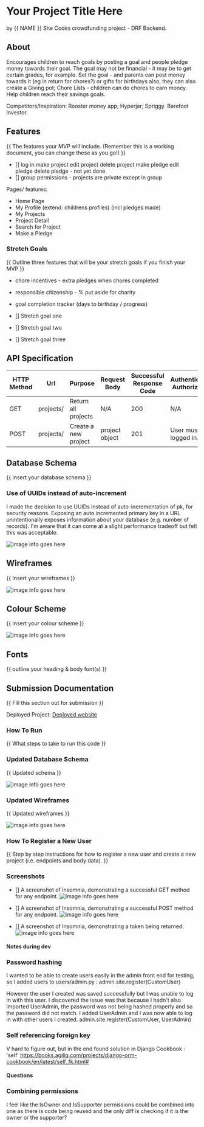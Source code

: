 # Your Project Title Here
by {{ NAME }}
She Codes crowdfunding project - DRF Backend.

## About
Encourages children to reach goals by posting a goal and people pledge money towards their goal. The goal may not be financial - it may be to get certain grades, for example. 
Set the goal - and parents can post money towards it (eg in return for chores?) or gifts for birthdays also, they can also create a Giving pot; 
Chore Lists - children can do chores to earn money.
Help children reach their savings goals. 

Competitors/Inspiration: Rooster money app; Hyperjar; Spriggy. Barefoot Investor. 

## Features
{{ The features your MVP will include. (Remember this is a working document, you can change these as you go!) }}
* [] log in 
make project
edit project
delete project
make pledge
edit pledge 
delete pledge - not yet done
* [] group permissions - projects are private except in group

Pages/ features:
- Home Page 
- My Profile (extend: childrens profiles) (incl pledges made)
- My Projects
- Project Detail
- Search for Project
- Make a Pledge

### Stretch Goals
{{ Outline three features that will be your stretch goals if you finish your MVP }}
* chore incentives - extra pledges when chores completed
* responsible citizenship - % put aside for charity 
* goal completion tracker (days to birthday / progress)

* [] Stretch goal one
* [] Stretch goal two
* [] Stretch goal three

## API Specification

| HTTP Method | Url | Purpose | Request Body | Successful Response Code | Authentication <br /> Authorization
| --- | ------- | ------ | ---- | -----| ----|
| GET | projects/ | Return all projects | N/A | 200 | N/A |
| POST | projects/ | Create a new project | project object | 201 | User must be logged in. |

## Database Schema
{{ Insert your database schema }}
### Use of UUIDs instead of auto-increment
I made the decision to use UUIDs instead of auto-incrementation of pk, for security reasons. Exposing an auto incremented primary key in a URL unintentionally exposes information about your database (e.g. number of records). I'm aware that it can come at a slight performance tradeoff but felt this was acceptable. 

![image info goes here](./docs/image.png)

## Wireframes
{{ Insert your wireframes }}

![image info goes here](./docs/image.png)

## Colour Scheme
{{ Insert your colour scheme }}

![image info goes here](./docs/image.png)

## Fonts
{{ outline your heading & body font(s) }}

## Submission Documentation
{{ Fill this section out for submission }}

Deployed Project: [Deployed website](http://linkhere.com/)

### How To Run
{{ What steps to take to run this code }}

### Updated Database Schema
{{ Updated schema }}

![image info goes here](./docs/image.png)

### Updated Wireframes
{{  Updated wireframes }}

![image info goes here](./docs/image.png)

### How To Register a New User
{{ Step by step instructions for how to register a new user and create a new project (i.e. endpoints and body data). }}

### Screenshots
* [] A screenshot of Insomnia, demonstrating a successful GET method for any endpoint.
![image info goes here](./docs/image.png)

* [] A screenshot of Insomnia, demonstrating a successful POST method for any endpoint.
![image info goes here](./docs/image.png)

* [] A screenshot of Insomnia, demonstrating a token being returned.
![image info goes here](./docs/image.png)


#### Notes during dev 

### Password hashing
I wanted to be able to create users easily in the admin front end for testing, so I added users to users/admin.py :
admin.site.register(CustomUser)

However the user I created was saved successfully but I was unable to log in with this user. I discovered the issue was that because I hadn't also imported UserAdmin, the password was not being hashed properly and so the password did not match. I added UserAdmin and I was now able to log in with other users I created.
admin.site.register(CustomUser, UserAdmin)

### Self referencing foreign key
V hard to figure out, but in the end found solution in Django Cookbook : 'self'
https://books.agiliq.com/projects/django-orm-cookbook/en/latest/self_fk.html#


#### Questions

### Combining permissions
I feel like the IsOwner and IsSupporter permissions could be combined into one as there is code being reused and the only diff is checking if it is the owner or the supporter? 